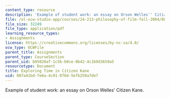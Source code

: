 ```yaml
---
content_type: resource
description: 'Example of student work: an essay on Orson Welles'' Citizen Kane.'
file: /ol-ocw-studio-app/courses/24-213-philosophy-of-film-fall-2004/007a41bdfe6a4c91076d5efb259a7de7_citizen_kane_ppr.pdf
file_size: 32249
file_type: application/pdf
learning_resource_types:
- Assignments
license: https://creativecommons.org/licenses/by-nc-sa/4.0/
ocw_type: OCWFile
parent_title: Assignments
parent_type: CourseSection
parent_uid: b95020af-1c5b-b0ce-0b42-4c1b9d3659a5
resourcetype: Document
title: Exploring Time in Citizen Kane
uid: 007a41bd-fe6a-4c91-076d-5efb259a7de7
---
```

Example of student work: an essay on Orson Welles' Citizen Kane.